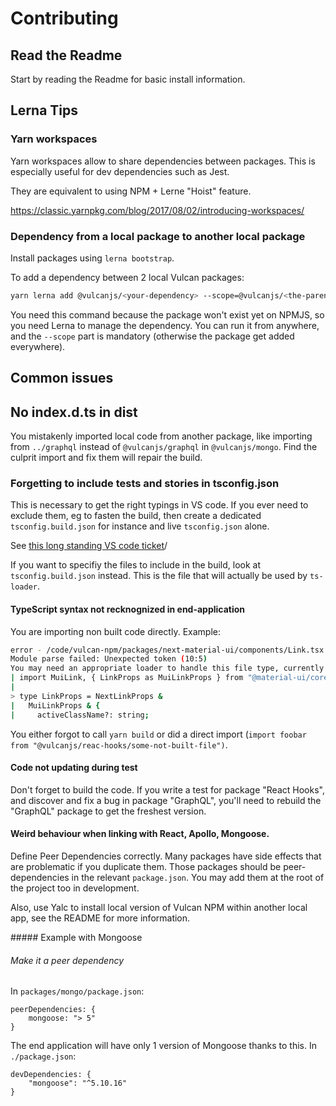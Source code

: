 # Contributing

## Read the Readme

Start by reading the Readme for basic install information.

## Lerna Tips

### Yarn workspaces

Yarn workspaces allow to share dependencies between packages. This is especially useful for dev dependencies such as Jest.

They are equivalent to using NPM + Lerne "Hoist" feature.

https://classic.yarnpkg.com/blog/2017/08/02/introducing-workspaces/

### Dependency from a local package to another local package

Install packages using `lerna bootstrap`. 

To add a dependency between 2 local Vulcan packages: 

```sh
yarn lerna add @vulcanjs/<your-dependency> --scope=@vulcanjs/<the-parent-package>
```

You need this command because the package won't exist yet on NPMJS, so you need Lerna to manage the dependency.
You can run it from anywhere, and the `--scope` part is mandatory (otherwise the package get added everywhere).

## Common issues

## No index.d.ts in dist

You mistakenly imported local code from another package, like importing from `../graphql` instead of `@vulcanjs/graphql` in `@vulcanjs/mongo`. Find the culprit import and fix them will repair the build.

### Forgetting to include tests and stories in tsconfig.json

This is necessary to get the right typings in VS code. If you ever need to exclude them, eg to fasten the build, then create a dedicated `tsconfig.build.json` for instance and live `tsconfig.json` alone.

See [this long standing VS code ticket](https://github.com/microsoft/vscode/issues/12463)/

If you want to specifiy the files to include in the build, look at `tsconfig.build.json` instead. This is the file that will actually be used by `ts-loader`.

#### TypeScript syntax not recknognized in end-application

You are importing non built code directly. Example:

```sh
error - /code/vulcan-npm/packages/next-material-ui/components/Link.tsx 10:5
Module parse failed: Unexpected token (10:5)
You may need an appropriate loader to handle this file type, currently no loaders are configured to process this file. See https://webpack.js.org/concepts#loaders
| import MuiLink, { LinkProps as MuiLinkProps } from "@material-ui/core/Link";
|
> type LinkProps = NextLinkProps &
|   MuiLinkProps & {
|     activeClassName?: string;

```

You either forgot to call `yarn build` or did a direct import (`import foobar from "@vulcanjs/reac-hooks/some-not-built-file")`.

#### Code not updating during test

Don't forget to build the code.
If you write a test for package "React Hooks", and discover and fix a bug in package "GraphQL", you'll need to rebuild the "GraphQL" package to get the freshest version.

#### Weird behaviour when linking with React, Apollo, Mongoose.

Define Peer Dependencies correctly. Many packages have side effects that are problematic if you duplicate them. Those packages should be
peer-dependencies in the relevant `package.json`. You may add them at the root of the project too in development.

Also, use Yalc to install local version of Vulcan NPM within another local app, see the README for more information.

##### Example with Mongoose

###### Make it a peer dependency

In `packages/mongo/package.json`:

```
peerDependencies: {
    mongoose: "> 5"
}
```

The end application will have only 1 version of Mongoose thanks to this.
In `./package.json`:

```
devDependencies: {
    "mongoose": "^5.10.16"
}
```